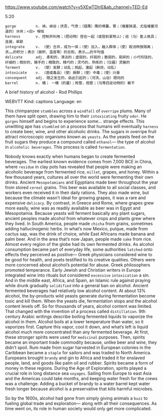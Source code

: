 https://www.youtube.com/watch?v=y5XEwTDlriE&ab_channel=TED-Ed 

5:20

```  
gorge         n. 峡，峡谷；厌恶，气愤；（猎鹰）鹰的嗉囊，胃；（堵塞狭道，尤指堵塞河道的）冰块；<旧> 喉咙
harness       v. 控制并利用；（把动物）拴在一起（或拴到某物上）；给（马）套上挽具；连接，串联
integrate     v. （使）合并，成为一体；（使）加入，融入群体；（使）取消种族隔离；求……的积分；表示（面积、温度等）的总和，表示……的平均值
delicate      adj. 柔和的，清淡的；虚弱的，纤弱的；脆弱的，易碎的；小巧玲珑的，纤细的；微妙的，棘手的；精致的，精巧的；灵巧的，熟练的；（仪器）灵敏的    
ferment       v. （使）发酵；动乱；挑起，激起（麻烦，动乱）
intoxicate    v. （酒或毒品）（使）麻醉；（使）中毒；（使）兴奋
consequent    adj. 随之发生的，由此引起的；（河流，山谷）顺向的
barrel        n. 桶； 一桶（的量）；枪管，炮管；（马等四足动物的）躯干 
```

A brief history of alcohol - Rod Phillips 

WEBVTT Kind: captions Language: en 

This chimpanzee `stumbles` across a `windfall` of `overripe` plums. Many of them have split open, drawing him to their `intoxicating` fruity `odor`. He `gorges` himself and begins to experience some… strange effects. This unwitting ape has `stumbled` on a process that humans will eventually `harness` to create beer, wine, and other alcoholic drinks. The sugars in overripe fruit attract microscopic organisms known as `yeasts`. As the yeasts feed on the fruit sugars they produce a compound called `ethanol`— the type of alcohol in `alcoholic beverages`. This process is called `fermentation`. 

Nobody knows exactly when humans began to create fermented beverages. The earliest known evidence comes from 7,000 BCE in China, where `residue` in clay pots has revealed that people were making an alcoholic beverage from fermented rice, `millet`, grapes, and honey. Within a few thousand years, cultures all over the world were fermenting their own drinks. Ancient `Mesopotamians` and Egyptians made beer throughout the year from stored `cereal` grains. This beer was available to all social classes, and workers even received it in their daily rations. They also made wine, but because the climate wasn’t ideal for growing grapes, it was a rare and expensive `delicacy`. By contrast, in Greece and Rome, where grapes grew more easily, wine was as readily available as beer was in Egypt and Mesopotamia. Because yeasts will ferment basically any plant sugars, ancient peoples made alcohol from whatever crops and plants grew where they lived. In South America, people made `chicha` from grains, sometimes adding hallucinogenic herbs. In what’s now Mexico, pulque, made from cactus sap, was the drink of choice, while East Africans made banana and palm beer. And in the area that’s now Japan, people made `sake` from rice. Almost every region of the globe had its own fermented drinks. As alcohol consumption became part of everyday life, some authorities `latched` onto effects they perceived as positive— Greek physicians considered wine to be good for health, and poets testified to its creative qualities. Others were more concerned about alcohol’s potential for abuse. Greek philosophers promoted temperance. Early Jewish and Christian writers in Europe integrated wine into rituals but considered `excessive` `intoxication` a sin. And in the middle east, Africa, and Spain, an Islamic rule against praying while drunk gradually `solidified` into a general ban on alcohol. Ancient fermented beverages had relatively low alcohol content. At about 13% alcohol, the by-products wild yeasts generate during fermentation become toxic and kill them. When the yeasts die, fermentation stops and the alcohol content levels off. So for thousands of years, alcohol content was limited. That changed with the invention of a process called `distillation`. 9th century Arabic writings describe boiling fermented liquids to vaporize the alcohol in them. Alcohol boils at a lower temperature than water, so it vaporizes first. Capture this vapor, cool it down, and what’s left is liquid alcohol much more concentrated than any fermented beverage. At first, these stronger spirits were used for `medicinal` purposes. Then, spirits became an important trade commodity because, unlike beer and wine, they didn’t spoil. Rum made from sugar harvested in European colonies in the Caribbean became a `staple` for sailors and was traded to North America. Europeans brought `brandy` and gin to Africa and traded it for enslaved people, land, and goods like palm oil and rubber. Spirits became a form of money in these regions. During the Age of Exploration, spirits played a crucial role in long distance sea `voyages`. Sailing from Europe to east Asia and the Americas could take months, and keeping water fresh for the crews was a challenge. Adding a bucket of brandy to a water barrel kept water fresh longer because alcohol is a preservative that kills harmful microbes. 

So by the 1600s, alcohol had gone from simply giving animals a `buzz` to fueling global trade and exploration— along with all their consequences. As time went on, its role in human society would only get more complicated. 